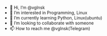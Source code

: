 - 👋 Hi, I’m @vglnsk
- 👀 I’m interested in Programming, Linux
- 🌱 I’m currently learning Python, Linux(ubuntu)
- 💞️ I’m looking to collaborate with someone
- 📫 How to reach me @vglnsk(Telegram)

<!---
vglnsk/vglnsk is a ✨ special ✨ repository because its `README.md` (this file) appears on your GitHub profile.
You can click the Preview link to take a look at your changes.
--->
